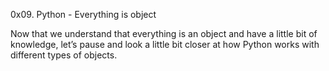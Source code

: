 0x09. Python - Everything is object

Now that we understand that everything is an object and have a little bit of knowledge, let’s pause and look a little bit closer at how Python works with different types of objects.
